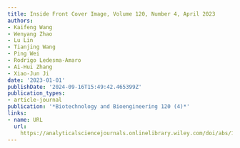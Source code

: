 ```yaml
---
title: Inside Front Cover Image, Volume 120, Number 4, April 2023
authors:
- Kaifeng Wang
- Wenyang Zhao
- Lu Lin
- Tianjing Wang
- Ping Wei
- Rodrigo Ledesma‐Amaro
- Ai‐Hui Zhang
- Xiao‐Jun Ji
date: '2023-01-01'
publishDate: '2024-09-16T15:49:42.465399Z'
publication_types:
- article-journal
publication: '*Biotechnology and Bioengineering 120 (4)*'
links:
- name: URL
  url: 
    https://analyticalsciencejournals.onlinelibrary.wiley.com/doi/abs/10.1002/bit.28368
---
```

